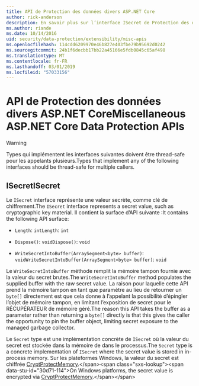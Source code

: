 ```yaml
---
title: API de Protection des données divers ASP.NET Core
author: rick-anderson
description: En savoir plus sur l’interface ISecret de Protection des données ASP.NET Core.
ms.author: riande
ms.date: 10/14/2016
uid: security/data-protection/extensibility/misc-apis
ms.openlocfilehash: 114cdd6209970e46b827e403fbe79b95692d0242
ms.sourcegitcommit: 24b1f6decbb17bb22a45166e5fdb0845c65af498
ms.translationtype: MT
ms.contentlocale: fr-FR
ms.lasthandoff: 03/01/2019
ms.locfileid: "57033156"
---
```

# <a name="miscellaneous-aspnet-core-data-protection-apis"></a><span data-ttu-id="30d71-103">API de Protection des données divers ASP.NET Core</span><span class="sxs-lookup"><span data-stu-id="30d71-103">Miscellaneous ASP.NET Core Data Protection APIs</span></span>

<a name="data-protection-extensibility-mics-apis"></a>

>[!WARNING]
> <span data-ttu-id="30d71-104">Types qui implémentent les interfaces suivantes doivent être thread-safe pour les appelants plusieurs.</span><span class="sxs-lookup"><span data-stu-id="30d71-104">Types that implement any of the following interfaces should be thread-safe for multiple callers.</span></span>

## <a name="isecret"></a><span data-ttu-id="30d71-105">ISecret</span><span class="sxs-lookup"><span data-stu-id="30d71-105">ISecret</span></span>

<span data-ttu-id="30d71-106">Le `ISecret` interface représente une valeur secrète, comme clé de chiffrement.</span><span class="sxs-lookup"><span data-stu-id="30d71-106">The `ISecret` interface represents a secret value, such as cryptographic key material.</span></span> <span data-ttu-id="30d71-107">Il contient la surface d’API suivante :</span><span class="sxs-lookup"><span data-stu-id="30d71-107">It contains the following API surface:</span></span>

* <span data-ttu-id="30d71-108">`Length`: `int`</span><span class="sxs-lookup"><span data-stu-id="30d71-108">`Length`: `int`</span></span>

* <span data-ttu-id="30d71-109">`Dispose()`: `void`</span><span class="sxs-lookup"><span data-stu-id="30d71-109">`Dispose()`: `void`</span></span>

* <span data-ttu-id="30d71-110">`WriteSecretIntoBuffer(ArraySegment<byte> buffer)`: `void`</span><span class="sxs-lookup"><span data-stu-id="30d71-110">`WriteSecretIntoBuffer(ArraySegment<byte> buffer)`: `void`</span></span>

<span data-ttu-id="30d71-111">Le `WriteSecretIntoBuffer` méthode remplit la mémoire tampon fournie avec la valeur du secret brutes.</span><span class="sxs-lookup"><span data-stu-id="30d71-111">The `WriteSecretIntoBuffer` method populates the supplied buffer with the raw secret value.</span></span> <span data-ttu-id="30d71-112">La raison pour laquelle cette API prend la mémoire tampon en tant que paramètre au lieu de retourner un `byte[]` directement est que cela donne à l’appelant la possibilité d’épingler l’objet de mémoire tampon, en limitant l’exposition de secret pour le RÉCUPÉRATEUR de mémoire géré.</span><span class="sxs-lookup"><span data-stu-id="30d71-112">The reason this API takes the buffer as a parameter rather than returning a `byte[]` directly is that this gives the caller the opportunity to pin the buffer object, limiting secret exposure to the managed garbage collector.</span></span>

<span data-ttu-id="30d71-113">Le `Secret` type est une implémentation concrète de `ISecret` où la valeur du secret est stockée dans la mémoire de dans le processus.</span><span class="sxs-lookup"><span data-stu-id="30d71-113">The `Secret` type is a concrete implementation of `ISecret` where the secret value is stored in in-process memory.</span></span> <span data-ttu-id="30d71-114">Sur les plateformes Windows, la valeur du secret est chiffrée [CryptProtectMemory](https://msdn.microsoft.com/library/windows/desktop/aa380262(v=vs.85).aspx).</span><span class="sxs-lookup"><span data-stu-id="30d71-114">On Windows platforms, the secret value is encrypted via [CryptProtectMemory](https://msdn.microsoft.com/library/windows/desktop/aa380262(v=vs.85).aspx).</span></span>

